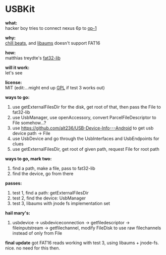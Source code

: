# USBKit

**what:**
<br>hacker boy tries to connect nexus 6p to [op-1](https://www.teenageengineering.com/products/op-1)

**why:**
<br>[chill beats](https://op1.fun), and [libaums](https://github.com/magnusja/libaums) doesn't support FAT16

**how:**
<br>matthias treydte's [fat32-lib](https://github.com/waldheinz/fat32-lib)

**will it work:**
<br>let's see

**license:**
<br>MIT (edit:...might end up [GPL](https://github.com/magnusja/libaums/issues/72#issuecomment-296774149) if test 3 works out)

**ways to go:**
1. use getExternalFilesDir for the disk, get root of that, then pass the File to fat32-lib
2. use UsbManager, use openAccessory, convert ParcelFileDescriptor to File somehow...?
3. use https://github.com/alt236/USB-Device-Info---Android to get usb device path -> File
4. use UsbDevice and go through the UsbInterfaces and UsbEndpoints for clues
5. use getExternalFilesDir, get root of given path, request File for root path

**ways to go, mark two:**
1. find a path, make a file, pass to fat32-lib
2. find the device, go from there

**passes:**
1. test 1, find a path: getExternalFilesDir
2. test 2, find the device: UsbManager
3. test 3, libaums with jnode fs implementation set

**hail mary's:**
1. usbdevice -> usbdeviceconnection -> getfiledescriptor -> fileinputstream -> getfilechannel, modify FileDisk to use raw filechannels instead of only from File

**final update**
got FAT16 reads working with test 3, using libaums + jnode-fs. nice. no need for this then.
